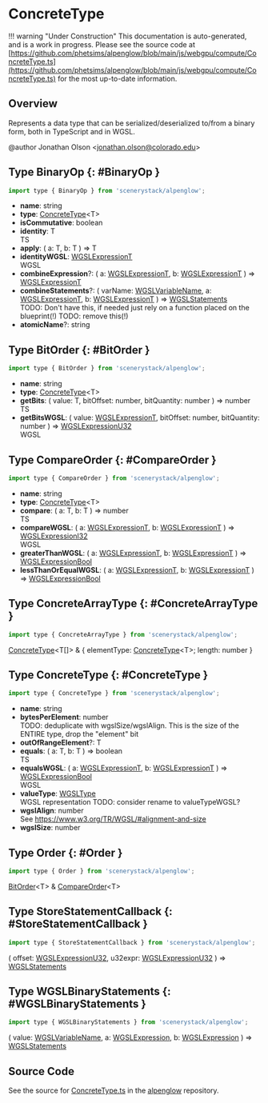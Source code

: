 # ConcreteType

!!! warning "Under Construction"
    This documentation is auto-generated, and is a work in progress. Please see the source code at
    [https://github.com/phetsims/alpenglow/blob/main/js/webgpu/compute/ConcreteType.ts](https://github.com/phetsims/alpenglow/blob/main/js/webgpu/compute/ConcreteType.ts) for the most up-to-date information.

## Overview

Represents a data type that can be serialized/deserialized to/from a binary form, both in TypeScript and in WGSL.

@author Jonathan Olson &lt;jonathan.olson@colorado.edu&gt;

## Type BinaryOp {: #BinaryOp }


```js
import type { BinaryOp } from 'scenerystack/alpenglow';
```


- **name**: <span style="color: hsla(calc(var(--md-hue) + 180deg),80%,40%,1);">string</span>
- **type**: [ConcreteType](../alpenglow/ConcreteType.md)&lt;T&gt;
- **isCommutative**: <span style="color: hsla(calc(var(--md-hue) + 180deg),80%,40%,1);">boolean</span>
- **identity**: T
<br>  TS
- **apply**: ( a: T, b: T ) =&gt; T
- **identityWGSL**: [WGSLExpressionT](../alpenglow/WGSLString.md#WGSLExpressionT)
<br>  WGSL
- **combineExpression**?: ( a: [WGSLExpressionT](../alpenglow/WGSLString.md#WGSLExpressionT), b: [WGSLExpressionT](../alpenglow/WGSLString.md#WGSLExpressionT) ) =&gt; [WGSLExpressionT](../alpenglow/WGSLString.md#WGSLExpressionT)
- **combineStatements**?: ( varName: [WGSLVariableName](../alpenglow/WGSLString.md#WGSLVariableName), a: [WGSLExpressionT](../alpenglow/WGSLString.md#WGSLExpressionT), b: [WGSLExpressionT](../alpenglow/WGSLString.md#WGSLExpressionT) ) =&gt; [WGSLStatements](../alpenglow/WGSLString.md#WGSLStatements)
<br>  TODO: Don't have this, if needed just rely on a function placed on the blueprint(!)
  TODO: remove this(!)
- **atomicName**?: <span style="color: hsla(calc(var(--md-hue) + 180deg),80%,40%,1);">string</span>




## Type BitOrder {: #BitOrder }


```js
import type { BitOrder } from 'scenerystack/alpenglow';
```


- **name**: <span style="color: hsla(calc(var(--md-hue) + 180deg),80%,40%,1);">string</span>
- **type**: [ConcreteType](../alpenglow/ConcreteType.md)&lt;T&gt;
- **getBits**: ( value: T, bitOffset: <span style="color: hsla(calc(var(--md-hue) + 180deg),80%,40%,1);">number</span>, bitQuantity: <span style="color: hsla(calc(var(--md-hue) + 180deg),80%,40%,1);">number</span> ) =&gt; <span style="color: hsla(calc(var(--md-hue) + 180deg),80%,40%,1);">number</span>
<br>  TS
- **getBitsWGSL**: ( value: [WGSLExpressionT](../alpenglow/WGSLString.md#WGSLExpressionT), bitOffset: <span style="color: hsla(calc(var(--md-hue) + 180deg),80%,40%,1);">number</span>, bitQuantity: <span style="color: hsla(calc(var(--md-hue) + 180deg),80%,40%,1);">number</span> ) =&gt; [WGSLExpressionU32](../alpenglow/WGSLString.md#WGSLExpressionU32)
<br>  WGSL




## Type CompareOrder {: #CompareOrder }


```js
import type { CompareOrder } from 'scenerystack/alpenglow';
```


- **name**: <span style="color: hsla(calc(var(--md-hue) + 180deg),80%,40%,1);">string</span>
- **type**: [ConcreteType](../alpenglow/ConcreteType.md)&lt;T&gt;
- **compare**: ( a: T, b: T ) =&gt; <span style="color: hsla(calc(var(--md-hue) + 180deg),80%,40%,1);">number</span>
<br>  TS
- **compareWGSL**: ( a: [WGSLExpressionT](../alpenglow/WGSLString.md#WGSLExpressionT), b: [WGSLExpressionT](../alpenglow/WGSLString.md#WGSLExpressionT) ) =&gt; [WGSLExpressionI32](../alpenglow/WGSLString.md#WGSLExpressionI32)
<br>  WGSL
- **greaterThanWGSL**: ( a: [WGSLExpressionT](../alpenglow/WGSLString.md#WGSLExpressionT), b: [WGSLExpressionT](../alpenglow/WGSLString.md#WGSLExpressionT) ) =&gt; [WGSLExpressionBool](../alpenglow/WGSLString.md#WGSLExpressionBool)
- **lessThanOrEqualWGSL**: ( a: [WGSLExpressionT](../alpenglow/WGSLString.md#WGSLExpressionT), b: [WGSLExpressionT](../alpenglow/WGSLString.md#WGSLExpressionT) ) =&gt; [WGSLExpressionBool](../alpenglow/WGSLString.md#WGSLExpressionBool)




## Type ConcreteArrayType {: #ConcreteArrayType }


```js
import type { ConcreteArrayType } from 'scenerystack/alpenglow';
```


[ConcreteType](../alpenglow/ConcreteType.md)&lt;T[]&gt; &amp; { elementType: [ConcreteType](../alpenglow/ConcreteType.md)&lt;T&gt;; length: <span style="color: hsla(calc(var(--md-hue) + 180deg),80%,40%,1);">number</span> }



## Type ConcreteType {: #ConcreteType }


```js
import type { ConcreteType } from 'scenerystack/alpenglow';
```


- **name**: <span style="color: hsla(calc(var(--md-hue) + 180deg),80%,40%,1);">string</span>
- **bytesPerElement**: <span style="color: hsla(calc(var(--md-hue) + 180deg),80%,40%,1);">number</span>
<br>  TODO: deduplicate with wgslSize/wgslAlign. This is the size of the ENTIRE type, drop the "element" bit
- **outOfRangeElement**?: T
- **equals**: ( a: T, b: T ) =&gt; <span style="color: hsla(calc(var(--md-hue) + 180deg),80%,40%,1);">boolean</span>
<br>  TS
- **equalsWGSL**: ( a: [WGSLExpressionT](../alpenglow/WGSLString.md#WGSLExpressionT), b: [WGSLExpressionT](../alpenglow/WGSLString.md#WGSLExpressionT) ) =&gt; [WGSLExpressionBool](../alpenglow/WGSLString.md#WGSLExpressionBool)
<br>  WGSL
- **valueType**: [WGSLType](../alpenglow/WGSLString.md#WGSLType)
<br>  WGSL representation
  TODO: consider rename to valueTypeWGSL?
- **wgslAlign**: <span style="color: hsla(calc(var(--md-hue) + 180deg),80%,40%,1);">number</span>
<br>  See https://www.w3.org/TR/WGSL/#alignment-and-size
- **wgslSize**: <span style="color: hsla(calc(var(--md-hue) + 180deg),80%,40%,1);">number</span>




## Type Order {: #Order }


```js
import type { Order } from 'scenerystack/alpenglow';
```


[BitOrder](../alpenglow/ConcreteType.md#BitOrder)&lt;T&gt; &amp; [CompareOrder](../alpenglow/ConcreteType.md#CompareOrder)&lt;T&gt;



## Type StoreStatementCallback {: #StoreStatementCallback }


```js
import type { StoreStatementCallback } from 'scenerystack/alpenglow';
```


( offset: [WGSLExpressionU32](../alpenglow/WGSLString.md#WGSLExpressionU32), u32expr: [WGSLExpressionU32](../alpenglow/WGSLString.md#WGSLExpressionU32) ) =&gt; [WGSLStatements](../alpenglow/WGSLString.md#WGSLStatements)



## Type WGSLBinaryStatements {: #WGSLBinaryStatements }


```js
import type { WGSLBinaryStatements } from 'scenerystack/alpenglow';
```


( value: [WGSLVariableName](../alpenglow/WGSLString.md#WGSLVariableName), a: [WGSLExpression](../alpenglow/WGSLString.md#WGSLExpression), b: [WGSLExpression](../alpenglow/WGSLString.md#WGSLExpression) ) =&gt; [WGSLStatements](../alpenglow/WGSLString.md#WGSLStatements)



## Source Code

See the source for [ConcreteType.ts](https://github.com/phetsims/alpenglow/blob/main/js/webgpu/compute/ConcreteType.ts) in the [alpenglow](https://github.com/phetsims/alpenglow) repository.
